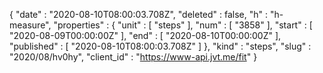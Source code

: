 {
  "date" : "2020-08-10T08:00:03.708Z",
  "deleted" : false,
  "h" : "h-measure",
  "properties" : {
    "unit" : [ "steps" ],
    "num" : [ "3858" ],
    "start" : [ "2020-08-09T00:00:00Z" ],
    "end" : [ "2020-08-10T00:00:00Z" ],
    "published" : [ "2020-08-10T08:00:03.708Z" ]
  },
  "kind" : "steps",
  "slug" : "2020/08/hv0hy",
  "client_id" : "https://www-api.jvt.me/fit"
}
